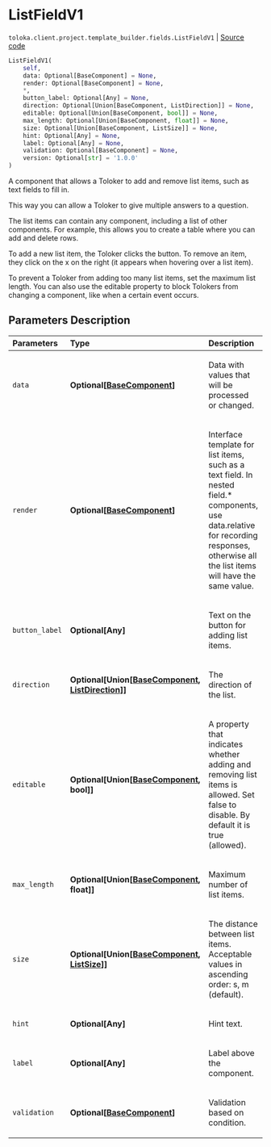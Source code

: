 # ListFieldV1
`toloka.client.project.template_builder.fields.ListFieldV1` | [Source code](https://github.com/Toloka/toloka-kit/blob/v1.1.0.post1/src/client/project/template_builder/fields.py#L306)

```python
ListFieldV1(
    self,
    data: Optional[BaseComponent] = None,
    render: Optional[BaseComponent] = None,
    *,
    button_label: Optional[Any] = None,
    direction: Optional[Union[BaseComponent, ListDirection]] = None,
    editable: Optional[Union[BaseComponent, bool]] = None,
    max_length: Optional[Union[BaseComponent, float]] = None,
    size: Optional[Union[BaseComponent, ListSize]] = None,
    hint: Optional[Any] = None,
    label: Optional[Any] = None,
    validation: Optional[BaseComponent] = None,
    version: Optional[str] = '1.0.0'
)
```

A component that allows a Toloker to add and remove list items, such as text fields to fill in.


This way you can allow a Toloker to give multiple answers to a question.

The list items can contain any component, including a list of other components. For example, this allows you to
create a table where you can add and delete rows.

To add a new list item, the Toloker clicks the button. To remove an item, they click on the x on the right (it appears
when hovering over a list item).

To prevent a Toloker from adding too many list items, set the maximum list length. You can also use the editable
property to block Tolokers from changing a component, like when a certain event occurs.

## Parameters Description

| Parameters | Type | Description |
| :----------| :----| :-----------|
`data`|**Optional\[[BaseComponent](toloka.client.project.template_builder.base.BaseComponent.md)\]**|<p>Data with values that will be processed or changed.</p>
`render`|**Optional\[[BaseComponent](toloka.client.project.template_builder.base.BaseComponent.md)\]**|<p>Interface template for list items, such as a text field. In nested field.* components, use data.relative for recording responses, otherwise all the list items will have the same value.</p>
`button_label`|**Optional\[Any\]**|<p>Text on the button for adding list items.</p>
`direction`|**Optional\[Union\[[BaseComponent](toloka.client.project.template_builder.base.BaseComponent.md), [ListDirection](toloka.client.project.template_builder.base.ListDirection.md)\]\]**|<p>The direction of the list.</p>
`editable`|**Optional\[Union\[[BaseComponent](toloka.client.project.template_builder.base.BaseComponent.md), bool\]\]**|<p>A property that indicates whether adding and removing list items is allowed. Set false to disable. By default it is true (allowed).</p>
`max_length`|**Optional\[Union\[[BaseComponent](toloka.client.project.template_builder.base.BaseComponent.md), float\]\]**|<p>Maximum number of list items.</p>
`size`|**Optional\[Union\[[BaseComponent](toloka.client.project.template_builder.base.BaseComponent.md), [ListSize](toloka.client.project.template_builder.base.ListSize.md)\]\]**|<p>The distance between list items. Acceptable values in ascending order: s, m (default).</p>
`hint`|**Optional\[Any\]**|<p>Hint text.</p>
`label`|**Optional\[Any\]**|<p>Label above the component.</p>
`validation`|**Optional\[[BaseComponent](toloka.client.project.template_builder.base.BaseComponent.md)\]**|<p>Validation based on condition.</p>
